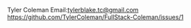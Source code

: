 Tyler Coleman
Email:tylerblake.tc@gmail.com
https://github.com/TylerColeman/FullStack-Coleman/issues/1
